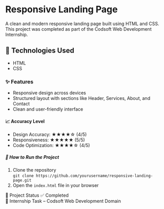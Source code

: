 # Responsive Landing Page

A clean and modern responsive landing page built using HTML and CSS. This project was completed as part of the Codsoft Web Development Internship.

## 🔧 Technologies Used
- HTML
- CSS

### ✨ Features
- Responsive design across devices
- Structured layout with sections like Header, Services, About, and Contact
- Clean and user-friendly interface

#### 📈 Accuracy Level
- Design Accuracy: ★★★★☆ (4/5)
- Responsiveness: ★★★★★ (5/5)
- Code Optimization: ★★★★☆ (4/5)

##### 🚀 How to Run the Project
1. Clone the repository  
   `git clone https://github.com/yourusername/responsive-landing-page.git`
2. Open the `index.html` file in your browser

📌 Project Status
✅ Completed  
📁 Internship Task – Codsoft Web Development Domain

